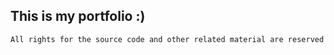 ## This is my portfolio :)

`All rights for the source code and other related material are reserved`

